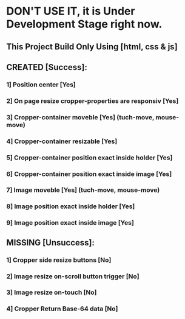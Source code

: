 # DON'T USE IT, it is Under Development Stage right now.

## This Project Build Only Using [html, css & js]

## CREATED [Success]:
### 1] Position center [Yes]
### 2] On page resize cropper-properties are responsiv [Yes]
### 3] Cropper-container moveble [Yes] (tuch-move, mouse-move)
### 4] Cropper-container resizable [Yes]
### 5] Cropper-container position exact inside holder [Yes]
### 6] Cropper-container position exact inside image [Yes]
### 7] Image moveble [Yes] (tuch-move, mouse-move)
### 8] Image position exact inside holder [Yes]
### 9] Image position exact inside image [Yes]


## MISSING [Unsuccess]:
### 1] Cropper side resize buttons [No]
### 2] Image resize on-scroll button trigger [No]
### 3] Image resize on-touch [No]
### 4] Cropper Return Base-64 data [No]
